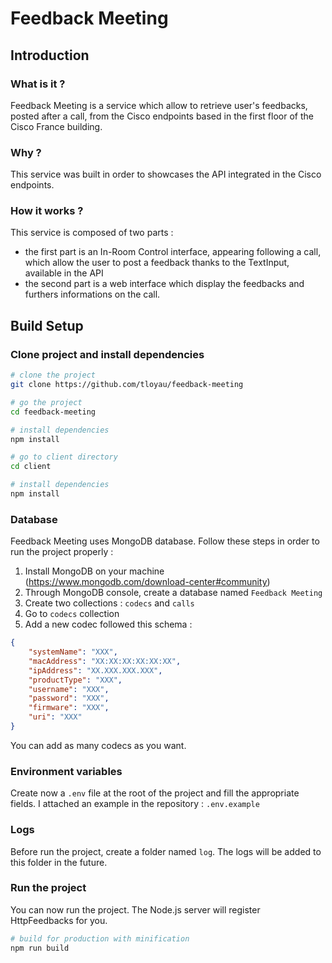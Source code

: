 # Feedback Meeting

## Introduction

### What is it ?

Feedback Meeting is a service which allow to retrieve user's feedbacks, posted after a call, from the Cisco endpoints based in the first floor of the Cisco France building.

### Why ?

This service was built in order to showcases the API integrated in the Cisco endpoints.

### How it works ?

This service is composed of two parts :

- the first part is an In-Room Control interface, appearing following a call, which allow the user to post a feedback thanks to the TextInput, available in the API
- the second part is a web interface which display the feedbacks and furthers informations on the call.

## Build Setup

### Clone project and install dependencies

``` bash
# clone the project
git clone https://github.com/tloyau/feedback-meeting

# go the project
cd feedback-meeting

# install dependencies
npm install

# go to client directory
cd client

# install dependencies
npm install
```

### Database

Feedback Meeting uses MongoDB database. Follow these steps in order to run the project properly :

 1. Install MongoDB on your machine (https://www.mongodb.com/download-center#community)
 2. Through MongoDB console, create a database named `Feedback Meeting`
 3. Create two collections : `codecs` and `calls`
 4. Go to `codecs` collection
 5.  Add a new codec followed this schema : 
``` json
{
    "systemName": "XXX",
    "macAddress": "XX:XX:XX:XX:XX:XX",
    "ipAddress": "XX.XXX.XXX.XXX",
    "productType": "XXX",
    "username": "XXX",
    "password": "XXX",
    "firmware": "XXX",
    "uri": "XXX"
}
```
You can add as many codecs as you want.

### Environment variables
 Create now a `.env` file at the root of the project and fill the appropriate fields. I attached an example in the repository : `.env.example`

### Logs
 Before run the project, create a folder named `log`. The logs will be added to this folder in the future.

### Run the project
 You can now run the project. The Node.js server will register HttpFeedbacks for you.
``` bash
# build for production with minification
npm run build
```
